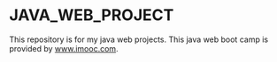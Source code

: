 # JAVA_WEB_PROJECT
This repository is for my java web projects. This java web boot camp is provided by www.imooc.com.
